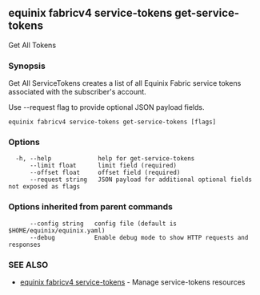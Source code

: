 ## equinix fabricv4 service-tokens get-service-tokens

Get All Tokens

### Synopsis

Get All ServiceTokens creates a list of all Equinix Fabric service tokens associated with the subscriber's account.

Use --request flag to provide optional JSON payload fields.

```
equinix fabricv4 service-tokens get-service-tokens [flags]
```

### Options

```
  -h, --help             help for get-service-tokens
      --limit float      limit field (required)
      --offset float     offset field (required)
      --request string   JSON payload for additional optional fields not exposed as flags
```

### Options inherited from parent commands

```
      --config string   config file (default is $HOME/equinix/equinix.yaml)
      --debug           Enable debug mode to show HTTP requests and responses
```

### SEE ALSO

* [equinix fabricv4 service-tokens](equinix_fabricv4_service-tokens.md)	 - Manage service-tokens resources

